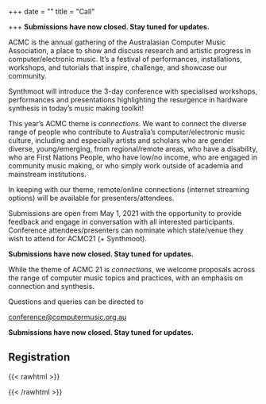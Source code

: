 +++
date = ""
title = "Call"

+++
**Submissions have now closed. Stay tuned for updates.**

ACMC is the annual gathering of the Australasian Computer Music Association, a place to show and discuss research and artistic progress in computer/electronic music. It’s a festival of performances, installations, workshops, and tutorials that inspire, challenge, and showcase our community.

Synthmoot will introduce the 3-day conference with specialised workshops, performances and presentations highlighting the resurgence in hardware synthesis in today’s music making toolkit! 

This year’s ACMC theme is _connections_. We want to connect the diverse range of people who contribute to Australia’s computer/electronic music culture, including and especially artists and scholars who are gender diverse, young/emerging, from regional/remote areas, who have a disability, who are First Nations People, who have low/no income, who are engaged in  community music making, or who simply work outside of academia and mainstream institutions.

In keeping with our theme, remote/online connections (internet streaming options) will be available for presenters/attendees. 

Submissions are open from May 1, 2021 with the opportunity to provide feedback and engage in conversation with all interested participants. Conference attendees/presenters can nominate which state/venue they wish to attend for ACMC21 (+ Synthmoot).

**Submissions have now closed. Stay tuned for updates.**

While the theme of ACMC 21 is _connections_, we welcome proposals across the range of computer music topics and practices, with an emphasis on connection and synthesis.

Questions and queries can be directed to

[conference@computermusic.org.au](mailto:conference@computermusic.org.au)

**Submissions have now closed. Stay tuned for updates.**

## Registration
{{< rawhtml >}}

<div id="eventbrite-widget-container-160691728285"></div>

<script src="https://www.eventbrite.com/static/widgets/eb_widgets.js"></script>

<script type="text/javascript">
    var exampleCallback = function() {
        console.log('Order complete!');
    };

    window.EBWidgets.createWidget({
        // Required
        widgetType: 'checkout',
        eventId: '160691728285',
        iframeContainerId: 'eventbrite-widget-container-160691728285',

        // Optional
        iframeContainerHeight: 425,  // Widget height in pixels. Defaults to a minimum of 425px if not provided
        onOrderComplete: exampleCallback  // Method called when an order has successfully completed
    });
</script>
{{< /rawhtml >}}